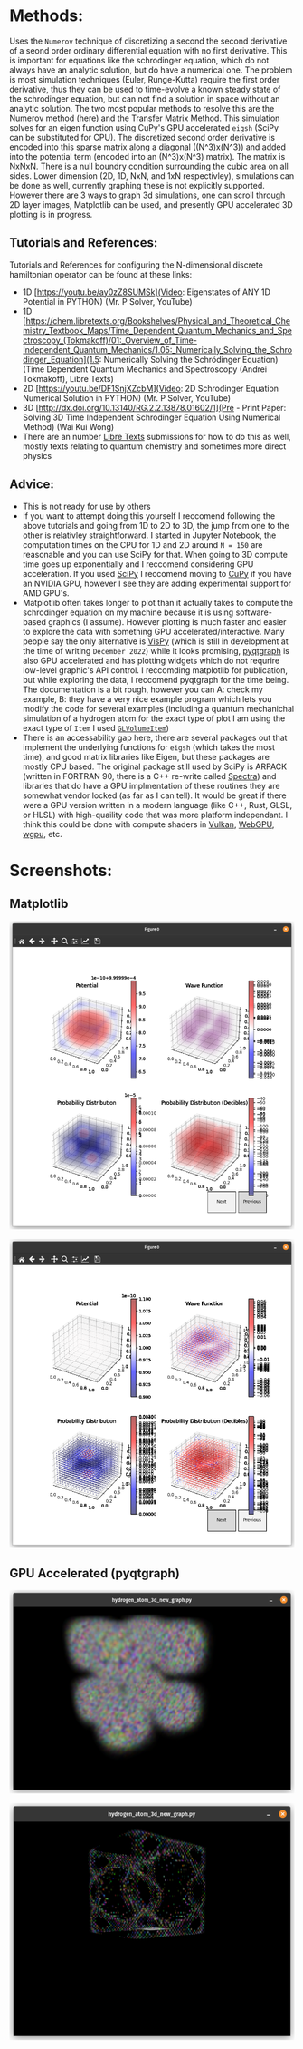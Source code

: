 # Methods: 
Uses the `Numerov` technique of discretizing a second the second derivative of a seond order ordinary differential equation with no first derivative. This is important for equations like the schrodinger equation, which do not always have an analytic solution, but do have a numerical one. The problem is most simulation techniques (Euler, Runge-Kutta) require the first order derivative, thus they can be used to time-evolve a known steady state of the schrodinger equation, but can not find a solution in space without an analytic solution. The two most popular methods to resolve this are the Numerov method (here) and the Transfer Matrix Method. This simulation solves for an eigen function using CuPy's GPU accelerated `eigsh` (SciPy can be substituted for CPU). The discretized second order derivative is encoded into this sparse matrix along a diagonal ((N^3)x(N^3)) and added into the potential term (encoded into an (N^3)x(N^3) matrix). The matrix is NxNxN. There is a null boundry condition surrounding the cubic area on all sides. Lower dimension (2D, 1D, NxN, and 1xN respectivley), simulations can be done as well, currently graphing these is not explicitly supported. However there are 3 ways to graph 3d simulations, one can scroll through 2D layer images, Matplotlib can be used, and presently GPU accelerated 3D plotting is in progress.



## Tutorials and References: 
Tutorials and References for configuring the N-dimensional discrete hamiltonian operator can be found at these links: 
- 1D [https://youtu.be/ay0zZ8SUMSk](Video: Eigenstates of ANY 1D Potential in PYTHON) (Mr. P Solver, YouTube)
- 1D [https://chem.libretexts.org/Bookshelves/Physical_and_Theoretical_Chemistry_Textbook_Maps/Time_Dependent_Quantum_Mechanics_and_Spectroscopy_(Tokmakoff)/01:_Overview_of_Time-Independent_Quantum_Mechanics/1.05:_Numerically_Solving_the_Schrodinger_Equation](1.5: Numerically Solving the Schrödinger Equation) (Time Dependent Quantum Mechanics and Spectroscopy (Andrei Tokmakoff), Libre Texts)
- 2D [https://youtu.be/DF1SnjXZcbM](Video: 2D Schrodinger Equation Numerical Solution in PYTHON) (Mr. P Solver, YouTube)
- 3D [http://dx.doi.org/10.13140/RG.2.2.13878.01602/1](Pre - Print Paper: Solving 3D Time Independent Schrodinger Equation Using Numerical Method) (Wai Kui Wong)
- There are an number [Libre Texts](https://libretexts.org/) submissions for how to do this as well, mostly texts relating to quantum chemistry and sometimes more direct physics 

## Advice: 
- This is not ready for use by others
- If you want to attempt doing this yourself I reccomend following the above tutorials and going from 1D to 2D to 3D, the jump from one to the other is relativley straightforward. I started in Jupyter Notebook, the computation times on the CPU for 1D and 2D around `N = 150` are reasonable and you can use SciPy for that. When going to 3D compute time goes up exponentially and I reccomend considering GPU acceleration. If you used [SciPy](https://scipy.org/) I reccomend moving to [CuPy](https://cupy.dev/) if you have an NVIDIA GPU, however I see they are adding experimental support for AMD GPU's.
- Matplotlib often takes longer to plot than it actually takes to compute the schrodinger equation on my machine because it is using software-based graphics (I assume). However plotting is much faster and easier to explore the data with something GPU accelerated/interactive. Many people say the only alternative is [VisPy](https://vispy.org/) (which is still in development at the time of writing `December 2022`) while it looks promising, [pyqtgraph](https://www.pyqtgraph.org/) is also GPU accelerated and has plotting widgets which do not requrire low-level graphic's API control. I reccomding matplotlib for publication, but while exploring the data, I reccomend pyqtgraph for the time being. The documentation is a bit rough, however you can A: check my example, B: they have a very nice example program which lets you modify the code for several examples (including a quantum mechanichal simulation of a hydrogen atom for the exact type of plot I am using the exact type of `Item` I used [`GLVolumeItem`](https://pyqtgraph.readthedocs.io/en/latest/api_reference/3dgraphics/glvolumeitem.html))
- There is an accessability gap here, there are several packages out that implement the underlying functions for `eigsh` (which takes the most time), and good matrix libraries like Eigen, but these packages are mostly CPU based. The original package still used by SciPy is ARPACK (written in FORTRAN 90, there is a C++ re-write called [Spectra](https://github.com/yixuan/spectra)) and libraries that do have a GPU implmentation of these routines they are somewhat vendor locked (as far as I can tell). It would be great if there were a GPU version written in a modern language (like C++, Rust, GLSL, or HLSL) with high-quaility code that was more platform independant. I think this could be done with compute shaders in [Vulkan](https://www.vulkan.org/), [WebGPU](https://gpuweb.github.io/gpuweb/), [wgpu](https://wgpu.rs/), etc.

# Screenshots: 
## Matplotlib
![Image](ScreenshotsAndGraphs/Screenshot_from_2022_12_10_00_43_22.png)

![Image](ScreenshotsAndGraphs/Screenshot_from_2022_12_10_00_53_54.png)
## GPU Accelerated (pyqtgraph)
![Image](ScreenshotsAndGraphs/Screenshot_from_2022_12_10_10_49_21.png)

![Image](ScreenshotsAndGraphs/Screenshot_from_2022_12_10_10_50_33.png)
